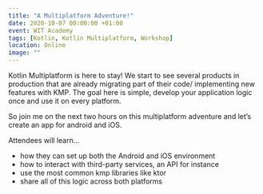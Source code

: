 ```yaml
---
title: "A Multiplatform Adventure!"
date: 2020-10-07 00:00:00 +01:00
event: WIT Academy
tags: [Kotlin, Kotlin Multiplatform, Workshop]
location: Online
image: ""
---
```


Kotlin Multiplatform is here to stay! We start to see several products in production that are already migrating part of their code/ implementing new features with KMP. The goal here is simple, develop your application logic once and use it on every platform.

So join me on the next two hours on this multiplatform adventure and let’s create an app for android and iOS.

Attendees will learn...
- how they can set up both the Android and iOS environment
- how to interact with third-party services, an API for instance
- use the most common kmp libraries like ktor
- share all of this logic across both platforms
